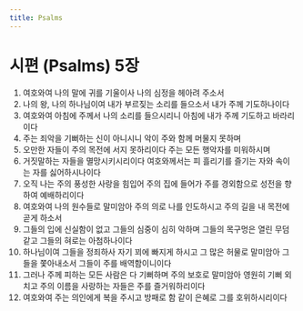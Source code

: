 ```yaml
---
title: Psalms
---
```


# 시편 (Psalms) 5장
1. 여호와여 나의 말에 귀를 기울이사 나의 심정을 헤아려 주소서
1. 나의 왕, 나의 하나님이여 내가 부르짖는 소리를 들으소서 내가 주께 기도하나이다
1. 여호와여 아침에 주께서 나의 소리를 들으시리니 아침에 내가 주께 기도하고 바라리이다
1. 주는 죄악을 기뻐하는 신이 아니시니 악이 주와 함께 머물지 못하며
1. 오만한 자들이 주의 목전에 서지 못하리이다 주는 모든 행악자를 미워하시며
1. 거짓말하는 자들을 멸망시키시리이다 여호와께서는 피 흘리기를 즐기는 자와 속이는 자를 싫어하시나이다
1. 오직 나는 주의 풍성한 사랑을 힘입어 주의 집에 들어가 주를 경외함으로 성전을 향하여 예배하리이다
1. 여호와여 나의 원수들로 말미암아 주의 의로 나를 인도하시고 주의 길을 내 목전에 곧게 하소서
1. 그들의 입에 신실함이 없고 그들의 심중이 심히 악하며 그들의 목구멍은 열린 무덤 같고 그들의 혀로는 아첨하나이다
1. 하나님이여 그들을 정죄하사 자기 꾀에 빠지게 하시고 그 많은 허물로 말미암아 그들을 쫓아내소서 그들이 주를 배역함이니이다
1. 그러나 주께 피하는 모든 사람은 다 기뻐하며 주의 보호로 말미암아 영원히 기뻐 외치고 주의 이름을 사랑하는 자들은 주를 즐거워하리이다
1. 여호와여 주는 의인에게 복을 주시고 방패로 함 같이 은혜로 그를 호위하시리이다